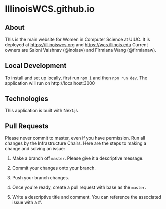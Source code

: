 IllinoisWCS.github.io
=====================

## About

This is the main website for Women in Computer Science at UIUC. It is deployed at https://illinoiswcs.org and https://wcs.illinois.edu
Current owners are Saloni Vaishnav (@inolasv) and Firmiana Wang (@firmianaw).

## Local Development

To install and set up locally, first run `npm i` and then `npm run dev`. The application will run on http://localhost:3000

## Technologies

This application is built with Next.js


## Pull Requests

Please never commit to master, even if you have permission.
Run all changes by the Infrastructure Chairs. Here are the steps to making a change and solving an issue:

1) Make a branch off ```master```. Please give it a descriptive message.

2) Commit your changes onto your branch.

3) Push your branch changes.

4) Once you're ready, create a pull request with base as the ```master```.

5) Write a descriptive title and comment. You can reference the associated issue with a #.